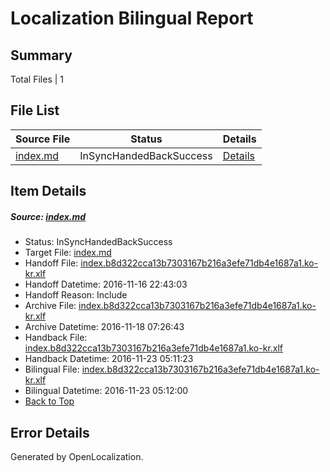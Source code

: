 # <a name='report-top'></a> Localization Bilingual Report

## Summary
 Total Files | 1

## File List
 Source File | Status | Details 
 ----------- | ------ | ------- 
 [index.md](https://github.com/dotnet/docs/blob/c8b9e166a49c86dcabfa89887db1dce3a8e45f4f/index.md) | InSyncHandedBackSuccess | [Details](#d8b2def6b766aa1af9318fe5b0620f4db4a2ee437360)

## Item Details
##### <a name='d8b2def6b766aa1af9318fe5b0620f4db4a2ee437360'></a> Source: [index.md](https://github.com/dotnet/docs/blob/c8b9e166a49c86dcabfa89887db1dce3a8e45f4f/index.md)
* Status: InSyncHandedBackSuccess
* Target File: [index.md](https://github.com/dotnet/docs.ko-kr/blob/0f5aa5e3c55ac0b1d2857619d74457979c8001f0/index.md)
* Handoff File: [index.b8d322cca13b7303167b216a3efe71db4e1687a1.ko-kr.xlf](https://github.com/dotnet/docs.handoff/blob/5ead347ff66aeab438822c21760713dee8daeaaa/ol-handoff/dotnet/docs.ko-kr/master/ht-p1/index.b8d322cca13b7303167b216a3efe71db4e1687a1.ko-kr.xlf)
* Handoff Datetime: 2016-11-16 22:43:03
* Handoff Reason: Include
* Archive File: [index.b8d322cca13b7303167b216a3efe71db4e1687a1.ko-kr.xlf](https://github.com/dotnet/docs.handoff/blob/ca02aebde9da526e61ebd471febb014f6fea485c/ol-archive/dotnet/docs.ko-kr/master/ht-p1/index.b8d322cca13b7303167b216a3efe71db4e1687a1.ko-kr.xlf)
* Archive Datetime: 2016-11-18 07:26:43
* Handback File: [index.b8d322cca13b7303167b216a3efe71db4e1687a1.ko-kr.xlf](https://github.com/dotnet/docs.handback/blob/220c417740eee4e4f8d2a17396787275b0a5e50c/ol-handback/dotnet/docs.ko-kr/master/ht-p1/index.b8d322cca13b7303167b216a3efe71db4e1687a1.ko-kr.xlf)
* Handback Datetime: 2016-11-23 05:11:23
* Bilingual File: [index.b8d322cca13b7303167b216a3efe71db4e1687a1.ko-kr.xlf](https://github.com/dotnet/docs.handback/blob/220c417740eee4e4f8d2a17396787275b0a5e50c/ol-handback/dotnet/docs.ko-kr/master/ht-p1/index.b8d322cca13b7303167b216a3efe71db4e1687a1.ko-kr.xlf)
* Bilingual Datetime: 2016-11-23 05:12:00
* [Back to Top](#report-top)


## Error Details

Generated by OpenLocalization.
